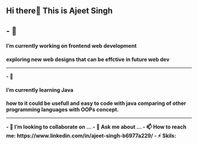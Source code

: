 <h2>Hi there👋 This is Ajeet Singh<h2/> 
- 🔭 <h4><strong> I’m currently working on frontend web development</strong> <h4/>  exploring new web designs that can be effctive in future web dev <hr>
- 🌱 <h4><strong>I’m currently learning Java</strong><h4/> how to it could be usefull and easy to code with java comparing of other programming languages with OOPs concept.<hr>
- 👯 I’m looking to collaborate on ...
<!-- - 🤔 I’m looking for help with ... -->
- 💬 Ask me about ...
- 📫 How to reach me: https://www.linkedin.com/in/ajeet-singh-b6977a229/
<!-- - 😄 Pronouns: ... -->
- ⚡ Skils:
